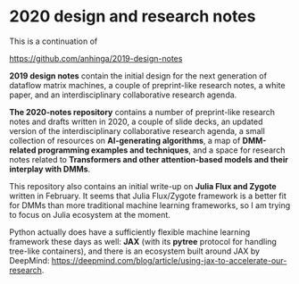 # 2020 design and research notes

This is a continuation of

https://github.com/anhinga/2019-design-notes

**2019 design notes** contain the initial design for the next generation of dataflow matrix machines, a couple of preprint-like research notes, a white paper, and an interdisciplinary collaborative research agenda.

**The 2020-notes repository** contains a number of preprint-like research notes and drafts written in 2020, a couple of slide decks, an updated version of the interdisciplinary collaborative research agenda, a small collection of resources on **AI-generating algorithms**, a map of **DMM-related programming examples and techniques**, and a space for research notes related to **Transformers and other attention-based models and their interplay with DMMs**.

This repository also contains an initial write-up on **Julia Flux and Zygote** written in February. It seems that Julia Flux/Zygote framework is a better fit for DMMs than more traditional machine learning frameworks, so I am trying to focus on Julia ecosystem at the moment.

Python actually does have a sufficiently flexible machine learning framework these days as well: **JAX** (with its **pytree** protocol for handling tree-like containers), and there is an ecosystem built around JAX by DeepMind: https://deepmind.com/blog/article/using-jax-to-accelerate-our-research.


